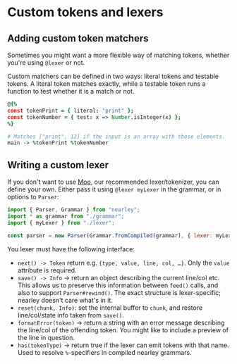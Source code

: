 # Custom tokens and lexers

## Adding custom token matchers

Sometimes you might want a more flexible way of matching tokens, whether you're using `@lexer` or not.

Custom matchers can be defined in two ways: literal tokens and testable tokens. A
literal token matches exactly, while a testable token runs a function to test
whether it is a match or not.

```coffeescript
@{%
const tokenPrint = { literal: "print" };
const tokenNumber = { test: x => Number.isInteger(x) };
%}

# Matches ["print", 12] if the input is an array with those elements.
main -> %tokenPrint %tokenNumber
```

## Writing a custom lexer

If you don't want to use [Moo](https://github.com/tjvr/moo), our recommended lexer/tokenizer, you can define your own. Either pass it using `@lexer myLexer` in the grammar, or in options to `Parser`:

```js
import { Parser, Grammar } from "nearley";
import * as grammar from "./grammar";
import { myLexer } from "./lexer";

const parser = new Parser(Grammar.fromCompiled(grammar), { lexer: myLexer });
```

You lexer must have the following interface:

- `next() -> Token` return e.g. `{type, value, line, col, …}`. Only the `value` attribute is required.
- `save() -> Info` -> return an object describing the current line/col etc. This allows us to preserve this information between `feed()` calls, and also to support `Parser#rewind()`. The exact structure is lexer-specific; nearley doesn't care what's in it.
- `reset(chunk, Info)`: set the internal buffer to `chunk`, and restore line/col/state info taken from `save()`.
- `formatError(token)` -> return a string with an error message describing the line/col of the offending token. You might like to include a preview of the line in question.
- `has(tokenType)` -> return true if the lexer can emit tokens with that name. Used to resolve `%`-specifiers in compiled nearley grammars.

